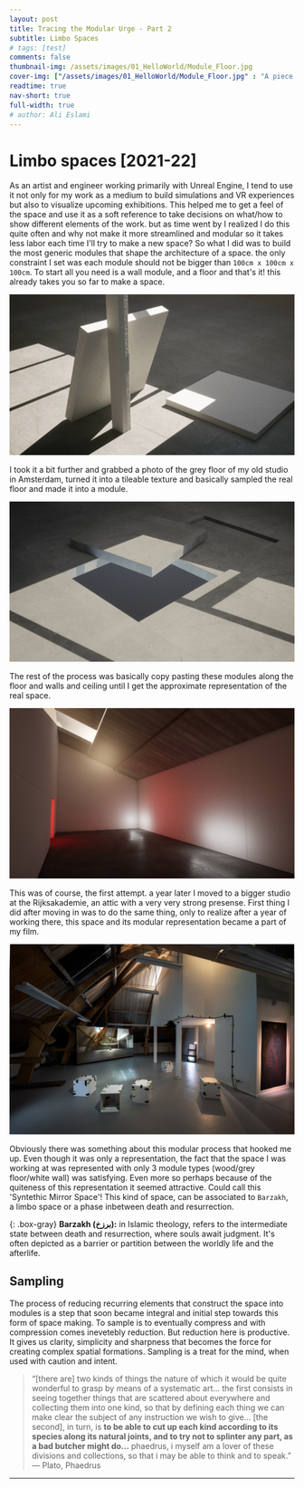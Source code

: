 ```yaml
---
layout: post
title: Tracing the Modular Urge - Part 2
subtitle: Limbo Spaces
# tags: [test]
comments: false
thumbnail-img: /assets/images/01_HelloWorld/Module_Floor.jpg
cover-img: ["/assets/images/01_HelloWorld/Module_Floor.jpg" : "A piece of floor"]
readtime: true
nav-short: true
full-width: true
# author: Ali Eslami
---
```



# Limbo spaces [2021-22]
As an artist and engineer working primarily with Unreal Engine, I tend to use it not only for my work as a medium to build simulations and VR experiences but also to visualize upcoming exhibitions. This helped me to get a feel of the space and use it as a soft reference to take decisions on what/how to show different elements of the work. but as time went by I realized I do this quite often and why not make it more streamlined and modular so it takes less labor each time I'll try to make a new space? So what I did was to build the most generic modules that shape the architecture of a space. the only constraint I set was each module should not be bigger than `100cm x 100cm x 100cm`.
To start all you need is a wall module, and a floor and that's it! this already takes you so far to make a space.

![Module Wall Floor](../assets/images/01_HelloWorld/Module_Wall_Floor.jpg)

I took it a bit further and grabbed a photo of the grey floor of my old studio in Amsterdam, turned it into a tileable texture and basically sampled the real floor and made it into a module.

![Module Floor](../assets/images/01_HelloWorld/Module_Floor.jpg)

The rest of the process was basically copy pasting these modules along the floor and walls and ceiling until I get the approximate representation of the real space.

<a class="example-image-link" href="/assets/images/01_HelloWorld/Rijks_Studio_01.jpg" data-lightbox="example-1" data-title="Studio recreated with Modules"><img class="example-image" src="/assets/images/01_HelloWorld/Rijks_Studio_01.jpg" alt="image-1"/></a>

This was of course, the first attempt. a year later I moved to a bigger studio at the Rijksakademie, an attic with a very very strong presense. First thing I did after moving in was to do the same thing, only to realize after a year of working there, this space and its modular representation became a part of my film.

<a class="example-image-link" href="\assets\images\01_HelloWorld\LineofSight_InstallationView.jpg" data-lightbox="example-1" data-title="Line of Sight - Rijksakademie OpenStudios 2023 Installation View"><img class="example-image" src="\assets\images\01_HelloWorld\LineofSight_InstallationView.jpg" alt="image-1"/></a>

Obviously there was something about this modular process that hooked me up. Even though it was only a representation, the fact that the space I was working at was represented with only 3 module types (wood/grey floor/white wall) was satisfying. Even more so perhaps because of the quiteness of this representation it seemed attractive. Could call this 'Syntethic Mirror Space'!
This kind of space, can be associated to `Barzakh`, a limbo space or a phase inbetween death and resurrection.

{: .box-gray}
**Barzakh <span class="farsi"><strong>(برزخ)</strong></span>:**  in Islamic theology, refers to the intermediate state between death and resurrection, where souls await judgment. It's often depicted as a barrier or partition between the worldly life and the afterlife. 


## Sampling
The process of reducing recurring elements that construct the space into modules is a step that soon became integral and initial step towards this form of space making. To sample is to eventually compress and with compression comes inevetebly reduction. But reduction here is productive. It gives us clarity, simplicity and sharpness that becomes the force for creating complex spatial formations. Sampling is a treat for the mind, when used with caution and intent.

> “[there are] two kinds of things the nature of which it would be quite wonderful to grasp by means of a systematic art...
the first consists in seeing together things that are scattered about everywhere and collecting them into one kind, so that by defining each thing we can make clear the subject of any instruction we wish to give...
[the second], in turn, is **to be able to cut up each kind according to its species along its natural joints, and to try not to splinter any part, as a bad butcher might do...**
phaedrus, i myself am a lover of these divisions and collections, so that i may be able to think and to speak.”
― Plato, Phaedrus

---